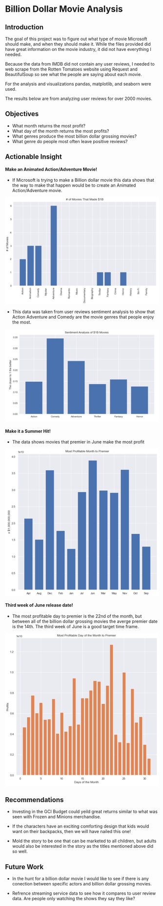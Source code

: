 # Billion Dollar Movie Analysis


## Introduction

The goal of this project was to figure out what type of movie Microsoft should make, and when they should make it. While the files provided did have great information on the movie industry, it did not have everything I needed.

Because the data from IMDB did not contain any user reviews, I needed to web scrape from the Rotten Tomatoes website using Request and BeautifulSoup so see what the people are saying about each movie.

For the analysis and visualizations pandas, matplotlib, and seaborn were used.

The results below are from analyzing user reviews for over 2000 movies.

## Objectives
* What month returns the most profit?
* What day of the month returns the most profits?
* What genres produce the most billion dollar grossing movies?
* What genre do people most often leave positive reviews?

## Actionable Insight
#### Make an Animated Action/Adventure Movie!
* If Microsoft is trying to make a Billion dollar movie this data shows that the way to make that happen would be to create an Animated Action/Adventure movie. 

![](https://github.com/mdetiberiis01/Photos/blob/master/billion_dollar_movies.png)

* This data was taken from user reviews sentiment analysis to show that Action Adventure and Comedy are the movie genres that people enjoy the most.

![](https://github.com/mdetiberiis01/Photos/blob/master/sentiment_by_genre.png)

#### Make it a Summer Hit!
* The data shows movies that premier in June make the most profit

![](https://github.com/mdetiberiis01/Photos/blob/master/profit_by_month.png)

#### Third week of June release date!
* The most profitable day to premier is the 22nd of the month, but between all of the billion dollar grossing movies the averge premier date is the 14th. The third week of June is a good target time frame.
   
![](https://github.com/mdetiberiis01/Photos/blob/master/profit_by_day.png)    

## Recommendations 

* Investing in the GCI Budget could yeild great returns similar to what was seen with Frozen and Minions merchandise.

* If the characters have an exciting comforting design that kids would want on their backpacks, then we will have nailed this one!

* Mold the story to be one that can be marketed to all children, but adults would also be interested in the story as the titles mentioned above did so well.

## Future Work

* In the hunt for a billion dollar movie I would like to see if there is any conection between specific actors and billion dollar grossing movies.

* Refrence streaming service data to see how it compares to user review data. Are people only watching the shows they say they like?





